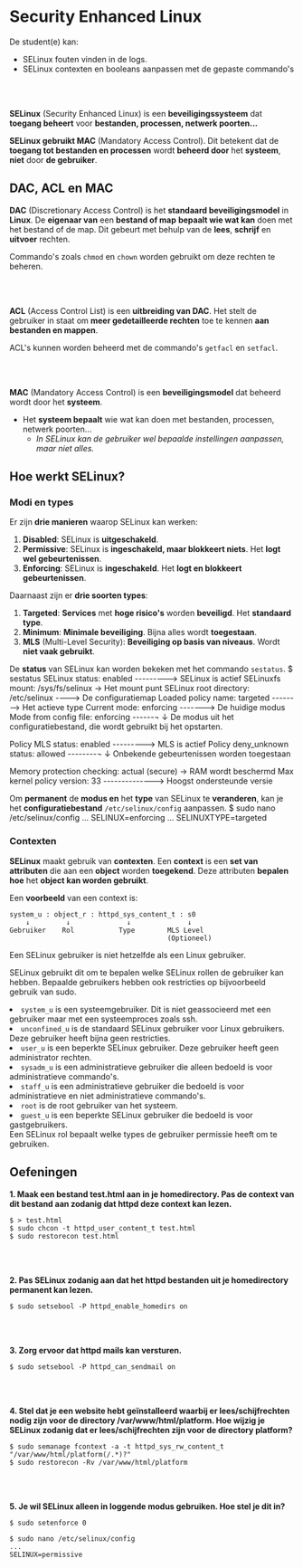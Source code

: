 # Security Enhanced Linux

De student(e) kan:
- SELinux fouten vinden in de logs.
- SELinux contexten en booleans aanpassen met de gepaste commando's

<!-- INVISIBLE CHARACTERS FOR SECTION LINE -->
<format style="underline">
⠀⠀⠀⠀⠀⠀⠀⠀⠀⠀⠀⠀⠀⠀⠀⠀⠀⠀⠀⠀⠀⠀⠀⠀⠀⠀⠀⠀⠀⠀⠀⠀⠀⠀⠀⠀⠀⠀⠀⠀⠀⠀⠀⠀⠀⠀⠀⠀⠀⠀⠀⠀⠀⠀⠀⠀⠀⠀⠀⠀⠀⠀⠀⠀⠀⠀⠀⠀⠀⠀⠀⠀⠀⠀⠀⠀⠀⠀⠀⠀⠀⠀⠀⠀⠀⠀⠀⠀⠀⠀⠀⠀⠀
</format>
<!-- INVISIBLE CHARACTERS FOR SECTION LINE -->

**SELinux** (Security Enhanced Linux) is een **beveiligingssysteem** dat **toegang beheert** voor **bestanden, processen, 
netwerk poorten...**

**SELinux gebruikt MAC** (Mandatory Access Control). Dit betekent dat de **toegang tot bestanden en processen**
wordt **beheerd door** het **systeem**, **niet** door **de gebruiker**.

## DAC, ACL en MAC

**DAC** (Discretionary Access Control) is het **standaard beveiligingsmodel** in **Linux**. De **eigenaar van** een **bestand of map**
**bepaalt wie wat kan** doen met het bestand of de map. Dit gebeurt met behulp van de **lees**, **schrijf** en **uitvoer** rechten.

Commando's zoals `chmod` en `chown` worden gebruikt om deze rechten te beheren.

<!-- INVISIBLE CHARACTERS FOR SECTION LINE -->
<format style="underline">
⠀⠀⠀⠀⠀⠀⠀⠀⠀⠀⠀⠀⠀⠀⠀⠀⠀⠀⠀⠀⠀⠀⠀⠀⠀⠀⠀⠀⠀⠀⠀⠀⠀⠀⠀⠀⠀⠀⠀⠀⠀⠀⠀⠀⠀⠀⠀⠀⠀⠀⠀⠀⠀⠀⠀⠀⠀⠀⠀⠀⠀⠀⠀⠀⠀⠀⠀⠀⠀⠀⠀⠀⠀⠀⠀⠀⠀⠀⠀⠀⠀⠀⠀⠀⠀⠀⠀⠀⠀⠀⠀⠀⠀
</format>
<!-- INVISIBLE CHARACTERS FOR SECTION LINE -->

**ACL** (Access Control List) is een **uitbreiding van DAC**. Het stelt de gebruiker in staat om **meer gedetailleerde rechten**
toe te kennen **aan bestanden en mappen**. 

ACL's kunnen worden beheerd met de commando's `getfacl` en `setfacl`.

<!-- INVISIBLE CHARACTERS FOR SECTION LINE -->
<format style="underline">
⠀⠀⠀⠀⠀⠀⠀⠀⠀⠀⠀⠀⠀⠀⠀⠀⠀⠀⠀⠀⠀⠀⠀⠀⠀⠀⠀⠀⠀⠀⠀⠀⠀⠀⠀⠀⠀⠀⠀⠀⠀⠀⠀⠀⠀⠀⠀⠀⠀⠀⠀⠀⠀⠀⠀⠀⠀⠀⠀⠀⠀⠀⠀⠀⠀⠀⠀⠀⠀⠀⠀⠀⠀⠀⠀⠀⠀⠀⠀⠀⠀⠀⠀⠀⠀⠀⠀⠀⠀⠀⠀⠀⠀
</format>
<!-- INVISIBLE CHARACTERS FOR SECTION LINE -->

**MAC** (Mandatory Access Control) is een **beveiligingsmodel** dat beheerd wordt door het **systeem**.

- Het **systeem bepaalt** wie wat kan doen met bestanden, processen, netwerk poorten...
  - *In SELinux kan de gebruiker wel bepaalde instellingen aanpassen, maar niet alles.*

## Hoe werkt SELinux?

### Modi en types

Er zijn **drie manieren** waarop SELinux kan werken:
1. **Disabled**: SELinux is **uitgeschakeld**.
2. **Permissive**: SELinux is **ingeschakeld, maar blokkeert niets**. Het **logt wel gebeurtenissen**.
3. **Enforcing**: SELinux is **ingeschakeld**. Het **logt en blokkeert gebeurtenissen**.

Daarnaast zijn er **drie soorten types**:
1. **Targeted**: **Services** met **hoge risico's** worden **beveiligd**. Het **standaard type**.
2. **Minimum**: **Minimale beveiliging**. Bijna alles wordt **toegestaan**.
3. **MLS** (Multi-Level Security): **Beveiliging op basis van niveaus**. Wordt **niet vaak gebruikt**.

De **status** van SELinux kan worden bekeken met het commando `sestatus`.
<code-block collapsible="true">
$ sestatus
SELinux status:                 enabled ---------> SELinux is actief
SELinuxfs mount:                /sys/fs/selinux -> Het mount punt
SELinux root directory:         /etc/selinux ----> De configuratiemap
Loaded policy name:             targeted --------> Het actieve type
Current mode:                   enforcing -------> De huidige modus
Mode from config file:          enforcing ------¬
                                                ↓
De modus uit het configuratiebestand, die wordt gebruikt bij het opstarten.

Policy MLS status:              enabled ---------> MLS is actief
Policy deny_unknown status:     allowed --------¬
                                                ↓
                           Onbekende gebeurtenissen worden toegestaan
                        
Memory protection checking:     actual (secure) -> RAM wordt beschermd
Max kernel policy version:      33 --------------> Hoogst ondersteunde versie
</code-block>

Om **permanent** de **modus en** het **type** van SELinux te **veranderen**, kan je het **configuratiebestand**
`/etc/selinux/config` aanpassen.
<code-block collapsible="true">
$ sudo nano /etc/selinux/config
...
SELINUX=enforcing
...
SELINUXTYPE=targeted
</code-block>

### Contexten

**SELinux** maakt gebruik van **contexten**. Een **context** is een **set van attributen** die aan een **object**
worden **toegekend**. Deze attributen **bepalen hoe** het **object kan worden gebruikt**.

Een **voorbeeld** van een context is:
```
system_u : object_r : httpd_sys_content_t : s0
    ↓         ↓              ↓              ↓
Gebruiker    Rol           Type        MLS Level
                                       (Optioneel)
```

<tabs>
<tab title="Gebruiker">
  <p>Een <control>SELinux gebruiker</control> is <control>niet hetzelfde</control> als een <control>Linux gebruiker</control>.</p>
  <p><control>SELinux gebruikt</control> dit om te <control>bepalen</control> welke <control>SELinux rollen</control> de
  gebruiker kan hebben. Bepaalde <control>gebruikers</control> hebben ook <control>restricties</control> op bijvoorbeeld
  gebruik van sudo.</p>
  <list>
  <li>
    <code>system_u</code> is een <control>systeemgebruiker</control>. Dit is <control>niet geassocieerd met een gebruiker
    </control> maar met een <control>systeemproces</control> zoals ssh.
  </li>
  <li>
    <code>unconfined_u</code> is de standaard <control>SELinux gebruiker</control> voor Linux gebruikers. Deze gebruiker
    heeft <control>bijna geen restricties</control>.
  </li>
  <li>
    <code>user_u</code> is een <control>beperkte SELinux gebruiker</control>. Deze gebruiker heeft 
    <control>geen administrator rechten</control>.
  </li>
  <li>
    <code>sysadm_u</code> is een <control>administratieve gebruiker</control> die alleen bedoeld is 
    <control>voor administratieve commando's</control>.
  </li>
  <li>
    <code>staff_u</code> is een <control>administratieve gebruiker</control> die bedoeld is voor 
    <control>administratieve en niet administratieve commando's</control>.
  </li>
  <li>
    <code>root</code> is de <control>root gebruiker</control> van het systeem.
  </li>
  <li>
    <code>guest_u</code> is een <control>beperkte SELinux gebruiker</control> die bedoeld is voor 
    <control>gastgebruikers</control>.
  </li>
  </list>
</tab>
<tab title="Rol">
  Een <control>SELinux rol</control> bepaalt welke <control>types</control> de gebruiker permissie heeft om te gebruiken.
</tab>
<tab title="Type">
</tab>
<tab title="MLS Level">
</tab>
</tabs>


## Oefeningen

**1. Maak een bestand test.html aan in je homedirectory. Pas de context van dit bestand aan zodanig dat httpd deze 
context kan lezen.**
```
$ > test.html
$ sudo chcon -t httpd_user_content_t test.html
$ sudo restorecon test.html
```

<!-- INVISIBLE CHARACTERS FOR SECTION LINE -->
<format style="underline">
⠀⠀⠀⠀⠀⠀⠀⠀⠀⠀⠀⠀⠀⠀⠀⠀⠀⠀⠀⠀⠀⠀⠀⠀⠀⠀⠀⠀⠀⠀⠀⠀⠀⠀⠀⠀⠀⠀⠀⠀⠀⠀⠀⠀⠀⠀⠀⠀⠀⠀⠀⠀⠀⠀⠀⠀⠀⠀⠀⠀⠀⠀⠀⠀⠀⠀⠀⠀⠀⠀⠀⠀⠀⠀⠀⠀⠀⠀⠀⠀⠀⠀⠀⠀⠀⠀⠀⠀⠀⠀⠀⠀⠀
</format>
<!-- INVISIBLE CHARACTERS FOR SECTION LINE -->

**2. Pas SELinux zodanig aan dat het httpd bestanden uit je homedirectory permanent kan lezen.**
```
$ sudo setsebool -P httpd_enable_homedirs on
```

<!-- INVISIBLE CHARACTERS FOR SECTION LINE -->
<format style="underline">
⠀⠀⠀⠀⠀⠀⠀⠀⠀⠀⠀⠀⠀⠀⠀⠀⠀⠀⠀⠀⠀⠀⠀⠀⠀⠀⠀⠀⠀⠀⠀⠀⠀⠀⠀⠀⠀⠀⠀⠀⠀⠀⠀⠀⠀⠀⠀⠀⠀⠀⠀⠀⠀⠀⠀⠀⠀⠀⠀⠀⠀⠀⠀⠀⠀⠀⠀⠀⠀⠀⠀⠀⠀⠀⠀⠀⠀⠀⠀⠀⠀⠀⠀⠀⠀⠀⠀⠀⠀⠀⠀⠀⠀
</format>
<!-- INVISIBLE CHARACTERS FOR SECTION LINE -->

**3. Zorg ervoor dat httpd mails kan versturen.**
```
$ sudo setsebool -P httpd_can_sendmail on
```

<!-- INVISIBLE CHARACTERS FOR SECTION LINE -->
<format style="underline">
⠀⠀⠀⠀⠀⠀⠀⠀⠀⠀⠀⠀⠀⠀⠀⠀⠀⠀⠀⠀⠀⠀⠀⠀⠀⠀⠀⠀⠀⠀⠀⠀⠀⠀⠀⠀⠀⠀⠀⠀⠀⠀⠀⠀⠀⠀⠀⠀⠀⠀⠀⠀⠀⠀⠀⠀⠀⠀⠀⠀⠀⠀⠀⠀⠀⠀⠀⠀⠀⠀⠀⠀⠀⠀⠀⠀⠀⠀⠀⠀⠀⠀⠀⠀⠀⠀⠀⠀⠀⠀⠀⠀⠀
</format>
<!-- INVISIBLE CHARACTERS FOR SECTION LINE -->

**4. Stel dat je een website hebt geïnstalleerd waarbij er lees/schijfrechten nodig zijn voor de directory
/var/www/html/platform. Hoe wijzig je SELinux zodanig dat er lees/schijfrechten zijn voor de directory platform?**
```
$ sudo semanage fcontext -a -t httpd_sys_rw_content_t "/var/www/html/platform(/.*)?"
$ sudo restorecon -Rv /var/www/html/platform
```

<!-- INVISIBLE CHARACTERS FOR SECTION LINE -->
<format style="underline">
⠀⠀⠀⠀⠀⠀⠀⠀⠀⠀⠀⠀⠀⠀⠀⠀⠀⠀⠀⠀⠀⠀⠀⠀⠀⠀⠀⠀⠀⠀⠀⠀⠀⠀⠀⠀⠀⠀⠀⠀⠀⠀⠀⠀⠀⠀⠀⠀⠀⠀⠀⠀⠀⠀⠀⠀⠀⠀⠀⠀⠀⠀⠀⠀⠀⠀⠀⠀⠀⠀⠀⠀⠀⠀⠀⠀⠀⠀⠀⠀⠀⠀⠀⠀⠀⠀⠀⠀⠀⠀⠀⠀⠀
</format>
<!-- INVISIBLE CHARACTERS FOR SECTION LINE -->

**5. Je wil SELinux alleen in loggende modus gebruiken. Hoe stel je dit in?**
```
$ sudo setenforce 0
```
```
$ sudo nano /etc/selinux/config
...
SELINUX=permissive
```
